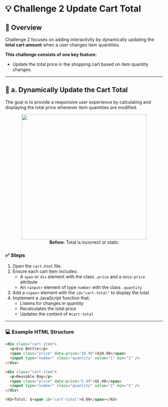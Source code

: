 # 💡 Challenge 2 Update Cart Total

## 📝 Overview

Challenge 2 focuses on adding interactivity by dynamically updating the **total cart amount** when a user changes item quantities.

**This challenge consists of one key feature:**

- Update the total price in the shopping cart based on item quantity changes.

---

## 🔧 a. Dynamically Update the Cart Total

The goal is to provide a responsive user experience by calculating and displaying the total price whenever item quantities are modified.

<p align="center">
  <img src="./assets/challenge03-cart-total-before.png" width="400px"/>
  <br/>
  <b>Before</b>: Total is incorrect or static
</p>

### ✅ Steps

1. Open the `cart.html` file.
2. Ensure each cart item includes:
   - A `span` or `div` element with the class `.price` and a `data-price` attribute
   - An `<input>` element of type `number` with the class `.quantity`
3. Add a `<span>` element with the `id="cart-total"` to display the total.
4. Implement a JavaScript function that:
   - Listens for changes in quantity
   - Recalculates the total price
   - Updates the content of `#cart-total`

---

### 💻 Example HTML Structure

```html
<div class="cart-item">
  <p>Eco Bottle</p>
  <span class="price" data-price="10.99">$10.99</span>
  <input type="number" class="quantity" value="1" min="1" />
</div>

<div class="cart-item">
  <p>Reusable Bag</p>
  <span class="price" data-price="5.49">$5.49</span>
  <input type="number" class="quantity" value="2" min="1" />
</div>

<h3>Total: $<span id="cart-total">0.00</span></h3>
